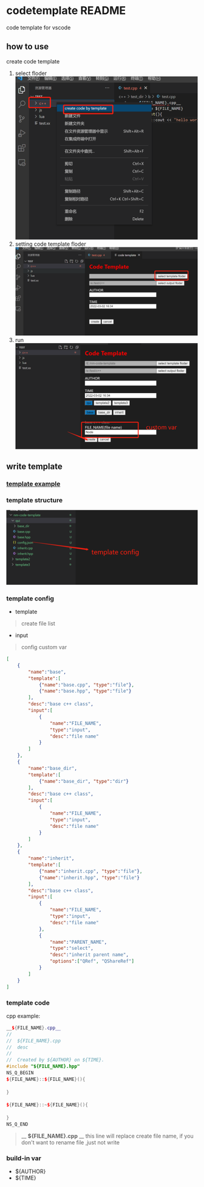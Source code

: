 # codetemplate README

code template for vscode

## how to use

create code template 
1. select floder
![template structure](step1.png)
2. setting code template floder
![template structure](step2.png)
3. run
![template structure](step3.png)

## write template
### [template example](https://github.com/banrenma/vscode-code-template/tree/master/example_template)

### template structure
![template structure](template_floder_structure.png)

### template config
* template
> create file list

* input
> config custom var
```json
[
    {
        "name":"base",
        "template":[
            {"name":"base.cpp", "type":"file"},
            {"name":"base.hpp", "type":"file"}
        ],
        "desc":"base c++ class",
        "input":[
            {
                "name":"FILE_NAME",
                "type":"input",
                "desc":"file name"
            }
        ]
    },
    {
        "name":"base_dir",
        "template":[
            {"name":"base_dir", "type":"dir"}
        ],
        "desc":"base c++ class",
        "input":[
            {
                "name":"FILE_NAME",
                "type":"input",
                "desc":"file name"
            }
        ]
    },
    {
        "name":"inherit",
        "template":[
            {"name":"inherit.cpp", "type":"file"},
            {"name":"inherit.hpp", "type":"file"}
        ],
        "desc":"base c++ class",
        "input":[
            {
                "name":"FILE_NAME",
                "type":"input",
                "desc":"file name"
            },
            {
                "name":"PARENT_NAME",
                "type":"select",
                "desc":"inherit parent name",
                "options":["QRef", "QShareRef"]
            }
        ]
    }
]
```

### template code
cpp example:
```c++
__${FILE_NAME}.cpp__
//
//  ${FILE_NAME}.cpp
//  desc
//
//  Created by ${AUTHOR} on ${TIME}.
#include "${FILE_NAME}.hpp"
NS_Q_BEGIN
${FILE_NAME}::${FILE_NAME}(){

}

${FILE_NAME}::~${FILE_NAME}(){
    
}
NS_Q_END
```

>__ __${FILE_NAME}.cpp__ __ this line will replace create file name, if you don't want to rename file ,just not write

### build-in var
* ${AUTHOR}
* ${TIME}





